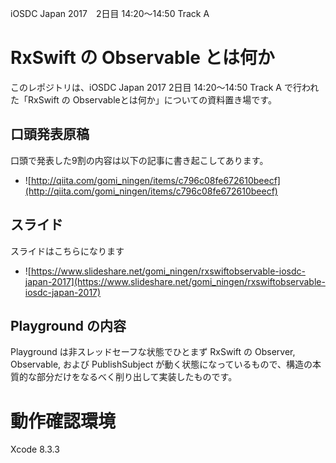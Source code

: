 iOSDC Japan 2017　2日目 14:20〜14:50 Track A

# RxSwift の Observable とは何か

このレポジトリは、iOSDC Japan 2017 2日目 14:20〜14:50 Track A で行われた「RxSwift の Observableとは何か」についての資料置き場です。

## 口頭発表原稿

口頭で発表した9割の内容は以下の記事に書き起こしてあります。

* ![http://qiita.com/gomi_ningen/items/c796c08fe672610beecf](http://qiita.com/gomi_ningen/items/c796c08fe672610beecf)

## スライド

スライドはこちらになります

* ![https://www.slideshare.net/gomi_ningen/rxswiftobservable-iosdc-japan-2017](https://www.slideshare.net/gomi_ningen/rxswiftobservable-iosdc-japan-2017)

## Playground の内容

Playground は非スレッドセーフな状態でひとまず RxSwift の Observer, Observable, および PublishSubject が動く状態になっているもので、構造の本質的な部分だけをなるべく削り出して実装したものです。

# 動作確認環境

Xcode 8.3.3


